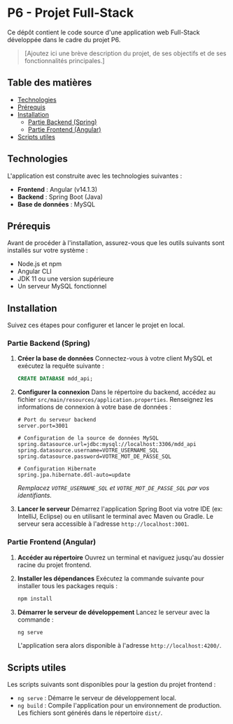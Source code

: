 # P6 - Projet Full-Stack

Ce dépôt contient le code source d'une application web Full-Stack développée dans le cadre du projet P6.

> [Ajoutez ici une brève description du projet, de ses objectifs et de ses fonctionnalités principales.]

## Table des matières

- [Technologies](#technologies)
- [Prérequis](#prérequis)
- [Installation](#installation)
  - [Partie Backend (Spring)](#partie-backend-spring)
  - [Partie Frontend (Angular)](#partie-frontend-angular)
- [Scripts utiles](#scripts-utiles)

## Technologies

L'application est construite avec les technologies suivantes :

- **Frontend** : Angular (v14.1.3)
- **Backend** : Spring Boot (Java)
- **Base de données** : MySQL

## Prérequis

Avant de procéder à l'installation, assurez-vous que les outils suivants sont installés sur votre système :

- Node.js et npm
- Angular CLI
- JDK 11 ou une version supérieure
- Un serveur MySQL fonctionnel

## Installation

Suivez ces étapes pour configurer et lancer le projet en local.

### Partie Backend (Spring)

1.  **Créer la base de données**
    Connectez-vous à votre client MySQL et exécutez la requête suivante :

    ```sql
    CREATE DATABASE mdd_api;
    ```

2.  **Configurer la connexion**
    Dans le répertoire du backend, accédez au fichier `src/main/resources/application.properties`. Renseignez les informations de connexion à votre base de données :

    ```properties
    # Port du serveur backend
    server.port=3001

    # Configuration de la source de données MySQL
    spring.datasource.url=jdbc:mysql://localhost:3306/mdd_api
    spring.datasource.username=VOTRE_USERNAME_SQL
    spring.datasource.password=VOTRE_MOT_DE_PASSE_SQL

    # Configuration Hibernate
    spring.jpa.hibernate.ddl-auto=update
    ```

    _Remplacez `VOTRE_USERNAME_SQL` et `VOTRE_MOT_DE_PASSE_SQL` par vos identifiants._

3.  **Lancer le serveur**
    Démarrez l'application Spring Boot via votre IDE (ex: IntelliJ, Eclipse) ou en utilisant le terminal avec Maven ou Gradle. Le serveur sera accessible à l'adresse `http://localhost:3001`.

### Partie Frontend (Angular)

1.  **Accéder au répertoire**
    Ouvrez un terminal et naviguez jusqu'au dossier racine du projet frontend.

2.  **Installer les dépendances**
    Exécutez la commande suivante pour installer tous les packages requis :

    ```bash
    npm install
    ```

3.  **Démarrer le serveur de développement**
    Lancez le serveur avec la commande :
    ```bash
    ng serve
    ```
    L'application sera alors disponible à l'adresse `http://localhost:4200/`.

## Scripts utiles

Les scripts suivants sont disponibles pour la gestion du projet frontend :

- `ng serve` : Démarre le serveur de développement local.
- `ng build` : Compile l'application pour un environnement de production. Les fichiers sont générés dans le répertoire `dist/`.
